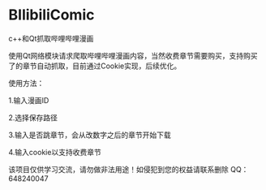 
# BIlibiliComic
c++和Qt抓取哔哩哔哩漫画

使用Qt网络模块请求爬取哔哩哔哩漫画内容，当然收费章节需要购买，支持购买了的章节自动抓取，目前通过Cookie实现，后续优化。

使用方法：

1.输入漫画ID

2.选择保存路径

3.输入是否跳章节，会从改数字之后的章节开始下载

4.输入cookie以支持收费章节

该项目仅供学习交流，请勿做非法用途！如侵犯到您的权益请联系删除 QQ：648240047
